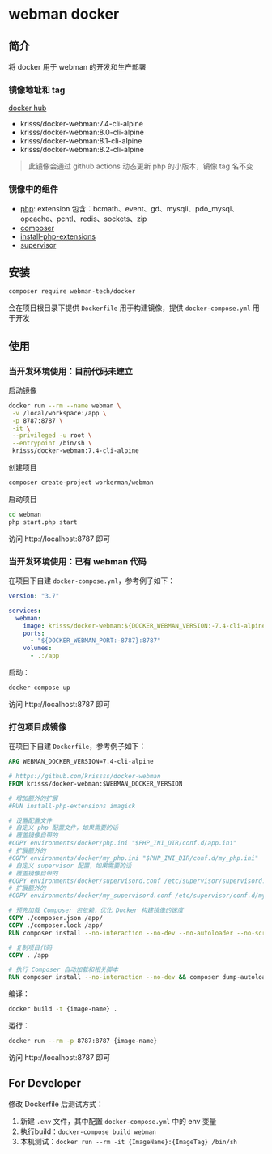 # webman docker

## 简介

将 docker 用于 webman 的开发和生产部署

### 镜像地址和 tag

[docker hub](https://hub.docker.com/r/krisss/docker-webman)

- krisss/docker-webman:7.4-cli-alpine
- krisss/docker-webman:8.0-cli-alpine
- krisss/docker-webman:8.1-cli-alpine
- krisss/docker-webman:8.2-cli-alpine

> 此镜像会通过 github actions 动态更新 php 的小版本，镜像 tag 名不变

### 镜像中的组件

- [php](https://hub.docker.com/_/php): extension 包含：bcmath、event、gd、mysqli、pdo_mysql、opcache、pcntl、redis、sockets、zip
- [composer](https://getcomposer.org/)
- [install-php-extensions](https://github.com/mlocati/docker-php-extension-installer)
- [supervisor](http://supervisord.org/)

## 安装

```bash
composer require webman-tech/docker
```

会在项目根目录下提供 `Dockerfile` 用于构建镜像，提供 `docker-compose.yml` 用于开发

## 使用

### 当开发环境使用：目前代码未建立

启动镜像

```bash
docker run --rm --name webman \
 -v /local/workspace:/app \
 -p 8787:8787 \
 -it \
 --privileged -u root \
 --entrypoint /bin/sh \
 krisss/docker-webman:7.4-cli-alpine
```

创建项目

```bash
composer create-project workerman/webman
```

启动项目

```bash
cd webman
php start.php start
```

访问 http://localhost:8787 即可

### 当开发环境使用：已有 webman 代码

在项目下自建 `docker-compose.yml`，参考例子如下：

```yml
version: "3.7"

services:
  webman:
    image: krisss/docker-webman:${DOCKER_WEBMAN_VERSION:-7.4-cli-alpine}
    ports:
      - "${DOCKER_WEBMAN_PORT:-8787}:8787"
    volumes:
      - .:/app
```

启动：

```bash
docker-compose up
```

访问 http://localhost:8787 即可


### 打包项目成镜像

在项目下自建 `Dockerfile`，参考例子如下：

```Dockerfile
ARG WEBMAN_DOCKER_VERSION=7.4-cli-alpine

# https://github.com/krissss/docker-webman
FROM krisss/docker-webman:$WEBMAN_DOCKER_VERSION

# 增加额外的扩展
#RUN install-php-extensions imagick

# 设置配置文件
# 自定义 php 配置文件，如果需要的话
# 覆盖镜像自带的
#COPY environments/docker/php.ini "$PHP_INI_DIR/conf.d/app.ini"
# 扩展额外的
#COPY environments/docker/my_php.ini "$PHP_INI_DIR/conf.d/my_php.ini"
# 自定义 supervisor 配置，如果需要的话
# 覆盖镜像自带的
#COPY environments/docker/supervisord.conf /etc/supervisor/supervisord.conf
# 扩展额外的
#COPY environments/docker/my_supervisord.conf /etc/supervisor/conf.d/my_supervisord.conf

# 预先加载 Composer 包依赖，优化 Docker 构建镜像的速度
COPY ./composer.json /app/
COPY ./composer.lock /app/
RUN composer install --no-interaction --no-dev --no-autoloader --no-scripts

# 复制项目代码
COPY . /app

# 执行 Composer 自动加载和相关脚本
RUN composer install --no-interaction --no-dev && composer dump-autoload

```

编译：

```bash
docker build -t {image-name} .
```

运行：

```bash
docker run --rm -p 8787:8787 {image-name}
```

访问 http://localhost:8787 即可


## For Developer

修改 Dockerfile 后测试方式：

1. 新建 `.env` 文件，其中配置 `docker-compose.yml` 中的 env 变量
2. 执行build：`docker-compose build webman`
3. 本机测试：`docker run --rm -it {ImageName}:{ImageTag} /bin/sh`
